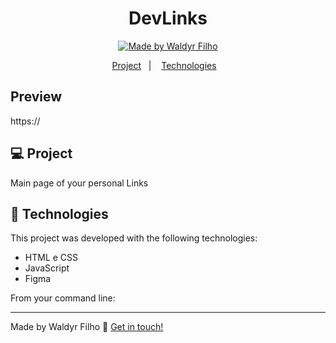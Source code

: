 <h1 align="center"> DevLinks </h1>

<p align="center">
  <a href="https://www.linkedin.com/in/waldyr-romero-de-oliveira-filho-357bb013a/">
    <img alt="Made by Waldyr Filho" src="https://img.shields.io/badge/made%20by-WaldyrFilho-%2304D361">
  </a>
</p>
<p align="center">
  <a href="#-project">Project</a>&nbsp;&nbsp;&nbsp;|&nbsp;&nbsp;&nbsp;
  <a href="#-technologies">Technologies</a>&nbsp;&nbsp;&nbsp;
</p>

## Preview
https://

## 💻 Project

<p>Main page of your personal Links</p>



## :rocket: Technologies

This project was developed with the following technologies:

- HTML e CSS
- JavaScript
- Figma

From your command line:

---

Made by Waldyr Filho :wave: [Get in touch!](https://www.linkedin.com/in/waldyr-romero-de-oliveira-filho-357bb013a/)
